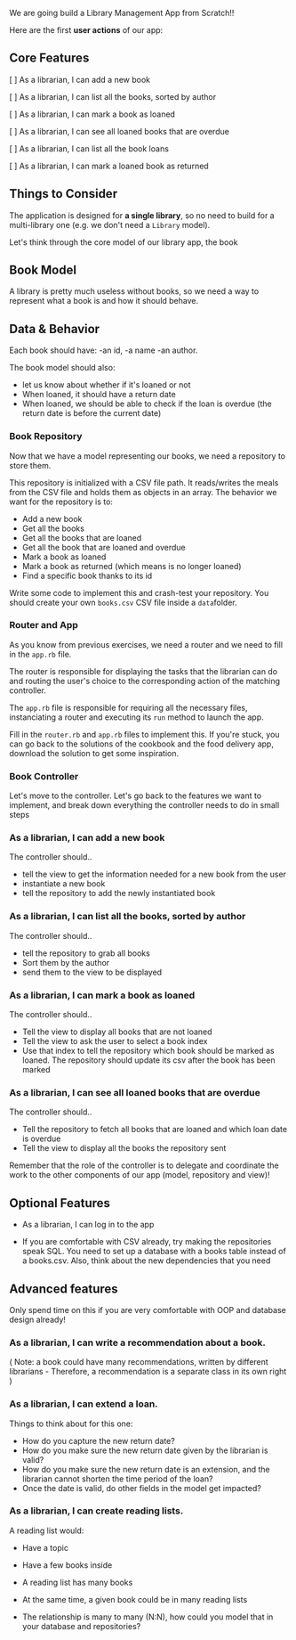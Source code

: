 We are going build a Library Management App from Scratch!!

Here are the first **user actions** of our app:

## Core Features

[ ] As a librarian, I can add a new book

[ ] As a librarian, I can list all the books, sorted by author

[ ] As a librarian, I can mark a book as loaned

[ ] As a librarian, I can see all loaned books that are overdue

[ ] As a librarian, I can list all the book loans

[ ] As a librarian, I can mark a loaned book as returned


## Things to Consider

The application is designed for **a single library**, so no need to build for a multi-library one (e.g. we don't need a `Library` model).

Let's think through the core model of our library app, the book

## Book Model

A library is pretty much useless without books, so we need a way to represent what a book is and how it should behave.

Data & Behavior
---------------
Each book should have:
-an id,
-a name
-an author.

The book model should also:

- let us know about whether if it's loaned or not
- When loaned, it should have a return date
- When loaned, we should be able to check if the
loan is overdue (the return date is before the current date)

### Book Repository

Now that we have a model representing our books, we need a repository to store them.

This repository is initialized with a CSV file path. It reads/writes the meals from the CSV file and holds them as objects in an array. The behavior we want for the repository is to:

- Add a new book
- Get all the books
- Get all the books that are loaned
- Get all the book that are loaned and overdue
- Mark a book as loaned
- Mark a book as returned (which means is no longer loaned)
- Find a specific book thanks to its id

Write some code to implement this and crash-test your repository. You should create your own `books.csv` CSV file inside a `data`folder.

### Router and App

As you know from previous exercises, we need a router and we need to fill in the `app.rb` file.

The router is responsible for displaying the tasks that the librarian can do and routing the user's choice to the corresponding action of the matching controller.

The `app.rb` file is responsible for requiring all the necessary files, instanciating a router and executing its `run` method to launch the app.

Fill in the `router.rb` and `app.rb` files to implement this. If you're stuck, you can go back to the solutions of the cookbook and the food delivery app, download the solution to get some inspiration.


### Book Controller

Let's move to the controller. Let's go back to the features
we want to implement, and break down everything the
controller needs to do in small steps

### As a librarian, I can add a new book

The controller should..
- tell the view to get the information needed for
a new book from the user
- instantiate a new book
- tell the repository to add the newly instantiated book



### As a librarian, I can list all the books, sorted by author
The controller should..
- tell the repository to grab all books
- Sort them by the author
- send them to the view to be displayed

### As a librarian, I can mark a book as loaned
The controller should..
- Tell the view to display all books that are not loaned
- Tell the view to ask the user to select a book index
- Use that index to tell the repository which book should
be marked as loaned. The repository should update its csv
after the book has been marked

### As a librarian, I can see all loaned books that are overdue
The controller should..
- Tell the repository to fetch all books that are loaned
and which loan date is overdue
- Tell the view to display all the books the repository sent

Remember that the role of the controller is to delegate and coordinate the work to the other components of our app (model, repository and view)!


## Optional Features

- As a librarian, I can log in to the app

- If you are comfortable with CSV already, try making the
repositories speak SQL. You need to set up a database with a
books table instead of a books.csv. Also, think about
the new dependencies that you need

## Advanced features

Only spend time on this if you are very comfortable with OOP and
database design already!

### As a librarian, I can write a recommendation about a book.

( Note: a book could have many recommendations, written by
different librarians - Therefore, a recommendation is a
separate class in its own right )

### As a librarian, I can extend a loan.

Things to think about for this one:
* How do you capture the new return date?
* How do you make sure the new return date given by the
librarian is valid?
* How do you make sure the new return date is an extension,
and the librarian cannot shorten the time period of the loan?
* Once the date is valid, do other fields in the model
get impacted?

### As a librarian, I can create reading lists.

A reading list would:
- Have a topic
- Have a few books inside

- A reading list has many books
- At the same time, a given book could be in many
reading lists
- The relationship is many to many (N:N),
how could you model that in your database and
repositories?




